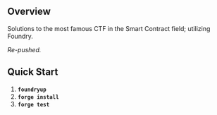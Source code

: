 ## Overview

Solutions to the most famous CTF in the Smart Contract field; utilizing Foundry.


_Re-pushed._

## Quick Start

1. **`foundryup`**
2. **`forge install`**
3. **`forge test`**